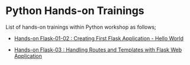 # Python Hands-on Trainings

List of hands-on trainings within Python workshop as follows;

- [Hands-on Flask-01-02 : Creating First Flask Application - Hello World](./flask-01-02-hello-world-app-&-Jinja-Template/README.md)

- [Hands-on Flask-03    : Handling Routes and Templates with Flask Web Application](./flask-03-handling-routes-and-templates-on-ec2-linux2/README.md)


